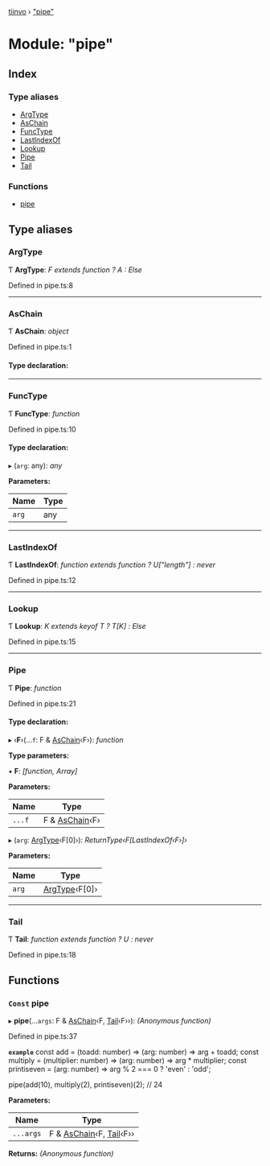 [tiinvo](../README.md) › ["pipe"](_pipe_.md)

# Module: "pipe"

## Index

### Type aliases

* [ArgType](_pipe_.md#argtype)
* [AsChain](_pipe_.md#aschain)
* [FuncType](_pipe_.md#functype)
* [LastIndexOf](_pipe_.md#lastindexof)
* [Lookup](_pipe_.md#lookup)
* [Pipe](_pipe_.md#pipe)
* [Tail](_pipe_.md#tail)

### Functions

* [pipe](_pipe_.md#const-pipe)

## Type aliases

###  ArgType

Ƭ **ArgType**: *F extends function ? A : Else*

Defined in pipe.ts:8

___

###  AsChain

Ƭ **AsChain**: *object*

Defined in pipe.ts:1

#### Type declaration:

___

###  FuncType

Ƭ **FuncType**: *function*

Defined in pipe.ts:10

#### Type declaration:

▸ (`arg`: any): *any*

**Parameters:**

Name | Type |
------ | ------ |
`arg` | any |

___

###  LastIndexOf

Ƭ **LastIndexOf**: *function extends function ? U["length"] : never*

Defined in pipe.ts:12

___

###  Lookup

Ƭ **Lookup**: *K extends keyof T ? T[K] : Else*

Defined in pipe.ts:15

___

###  Pipe

Ƭ **Pipe**: *function*

Defined in pipe.ts:21

#### Type declaration:

▸ ‹**F**›(...`f`: F & [AsChain](_pipe_.md#aschain)‹F›): *function*

**Type parameters:**

▪ **F**: *[function, Array]*

**Parameters:**

Name | Type |
------ | ------ |
`...f` | F & [AsChain](_pipe_.md#aschain)‹F› |

▸ (`arg`: [ArgType](_pipe_.md#argtype)‹F[0]›): *ReturnType‹F[LastIndexOf‹F›]›*

**Parameters:**

Name | Type |
------ | ------ |
`arg` | [ArgType](_pipe_.md#argtype)‹F[0]› |

___

###  Tail

Ƭ **Tail**: *function extends function ? U : never*

Defined in pipe.ts:18

## Functions

### `Const` pipe

▸ **pipe**(...`args`: F & [AsChain](_pipe_.md#aschain)‹F, [Tail](_pipe_.md#tail)‹F››): *(Anonymous function)*

Defined in pipe.ts:37

**`example`** 
const add = (toadd: number) => (arg: number) => arg + toadd;
const multiply = (multiplier: number) => (arg: number) => arg * multiplier;
const printiseven = (arg: number) => arg % 2 === 0 ? 'even' : 'odd';

pipe(add(10), multiply(2), printiseven)(2); // 24

**Parameters:**

Name | Type |
------ | ------ |
`...args` | F & [AsChain](_pipe_.md#aschain)‹F, [Tail](_pipe_.md#tail)‹F›› |

**Returns:** *(Anonymous function)*
